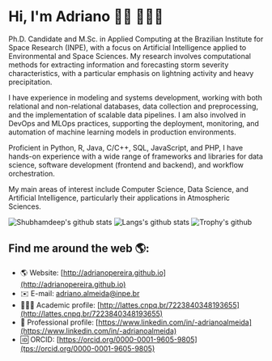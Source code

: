 # Hi, I'm Adriano 👋🏽 👨🏽‍💻

Ph.D. Candidate and M.Sc. in Applied Computing at the Brazilian Institute for Space Research (INPE), with a focus on Artificial Intelligence applied to Environmental and Space Sciences. My research involves computational methods for extracting information and forecasting storm severity characteristics, with a particular emphasis on lightning activity and heavy precipitation.

I have experience in modeling and systems development, working with both relational and non-relational databases, data collection and preprocessing, and the implementation of scalable data pipelines. I am also involved in DevOps and MLOps practices, supporting the deployment, monitoring, and automation of machine learning models in production environments.

Proficient in Python, R, Java, C/C++, SQL, JavaScript, and PHP, I have hands-on experience with a wide range of frameworks and libraries for data science, software development (frontend and backend), and workflow orchestration.

My main areas of interest include Computer Science, Data Science, and Artificial Intelligence, particularly their applications in Atmospheric Sciences.


![Shubhamdeep's github stats](https://github-readme-stats.vercel.app/api?username=AdrianoPereira&show_icons=true&hide_border=true)
![Langs's github stats](https://github-readme-stats.vercel.app/api/top-langs/?username=AdrianoPereira&layout=compact)
![Trophy's github](https://github-profile-trophy.vercel.app/?username=AdrianoPereira&column=3&margin-w=15&margin-h=15)


## Find me around the web 🌎:
- 🌎 Website: [http://adrianopereira.github.io](http://adrianopereira.github.io) 
- ✉️ E-mail: [adriano.almeida@inpe.br](mailto:adriano.almeida@inpe.br)
- 👨🏽‍🔬 Academic profile: [http://lattes.cnpq.br/7223840348193655](http://lattes.cnpq.br/7223840348193655)
- 💼 Professional profile: [https://www.linkedin.com/in/-adrianoalmeida](https://www.linkedin.com/in/-adrianoalmeida) 
- 🆔 ORCID: [https://orcid.org/0000-0001-9605-9805](tps://orcid.org/0000-0001-9605-9805)
